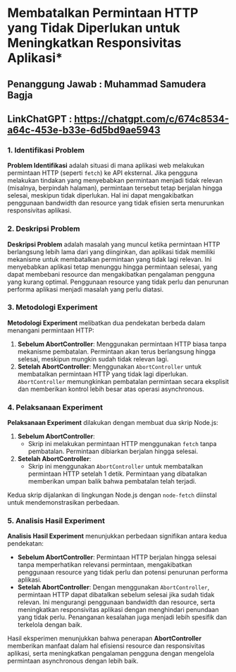 # **Membatalkan Permintaan HTTP yang Tidak Diperlukan untuk Meningkatkan Responsivitas Aplikasi***
## Penanggung Jawab : Muhammad Samudera Bagja
## LinkChatGPT      : https://chatgpt.com/c/674c8534-a64c-453e-b33e-6d5bd9ae5943

### 1. Identifikasi Problem
**Problem Identifikasi** adalah situasi di mana aplikasi web melakukan permintaan HTTP (seperti `fetch`) ke API eksternal. Jika pengguna melakukan tindakan yang menyebabkan permintaan menjadi tidak relevan (misalnya, berpindah halaman), permintaan tersebut tetap berjalan hingga selesai, meskipun tidak diperlukan. Hal ini dapat mengakibatkan penggunaan bandwidth dan resource yang tidak efisien serta menurunkan responsivitas aplikasi.

### 2. Deskripsi Problem
**Deskripsi Problem** adalah masalah yang muncul ketika permintaan HTTP berlangsung lebih lama dari yang diinginkan, dan aplikasi tidak memiliki mekanisme untuk membatalkan permintaan yang tidak lagi relevan. Ini menyebabkan aplikasi tetap menunggu hingga permintaan selesai, yang dapat membebani resource dan mengakibatkan pengalaman pengguna yang kurang optimal. Penggunaan resource yang tidak perlu dan penurunan performa aplikasi menjadi masalah yang perlu diatasi.

### 3. Metodologi Experiment
**Metodologi Experiment** melibatkan dua pendekatan berbeda dalam menangani permintaan HTTP:
1. **Sebelum AbortController**: Menggunakan permintaan HTTP biasa tanpa mekanisme pembatalan. Permintaan akan terus berlangsung hingga selesai, meskipun mungkin sudah tidak relevan lagi.
2. **Setelah AbortController**: Menggunakan `AbortController` untuk membatalkan permintaan HTTP yang tidak lagi diperlukan. `AbortController` memungkinkan pembatalan permintaan secara eksplisit dan memberikan kontrol lebih besar atas operasi asynchronous.

### 4. Pelaksanaan Experiment
**Pelaksanaan Experiment** dilakukan dengan membuat dua skrip Node.js:
1. **Sebelum AbortController**:
   - Skrip ini melakukan permintaan HTTP menggunakan `fetch` tanpa pembatalan. Permintaan dibiarkan berjalan hingga selesai.
2. **Setelah AbortController**:
   - Skrip ini menggunakan `AbortController` untuk membatalkan permintaan HTTP setelah 1 detik. Permintaan yang dibatalkan memberikan umpan balik bahwa pembatalan telah terjadi.

Kedua skrip dijalankan di lingkungan Node.js dengan `node-fetch` diinstal untuk mendemonstrasikan perbedaan.

### 5. Analisis Hasil Experiment
**Analisis Hasil Experiment** menunjukkan perbedaan signifikan antara kedua pendekatan:
- **Sebelum AbortController**: Permintaan HTTP berjalan hingga selesai tanpa memperhatikan relevansi permintaan, mengakibatkan penggunaan resource yang tidak perlu dan potensi penurunan performa aplikasi.
- **Setelah AbortController**: Dengan menggunakan `AbortController`, permintaan HTTP dapat dibatalkan sebelum selesai jika sudah tidak relevan. Ini mengurangi penggunaan bandwidth dan resource, serta meningkatkan responsivitas aplikasi dengan menghindari penundaan yang tidak perlu. Penanganan kesalahan juga menjadi lebih spesifik dan terkelola dengan baik.

Hasil eksperimen menunjukkan bahwa penerapan **AbortController** memberikan manfaat dalam hal efisiensi resource dan responsivitas aplikasi, serta meningkatkan pengalaman pengguna dengan mengelola permintaan asynchronous dengan lebih baik.